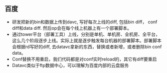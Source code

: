 ## 百度
* 研发把新的bin和数据上传到davc, 写好每次上线的diff, 包括bin diff， conf diff和data diff. 然后op会在每个线上机器上有一个部署脚本。
* 通过tower平台（部署工具）上线，分别是单机、单机房、全机房、全平台，这么几个阶段逐步上线。实际上就是逐步触发每台机器的部署脚本。部署脚本会根据rd写好的diff, 去datavc拿新的东西，替换或者新增，或者删除bin conf data。
* Conf替换不用重启，我们代码都是对conf实时reload的，其它有diff要重启
* Datavc类似于ftp数据中心，可以理解为百度内部的云盘服务
